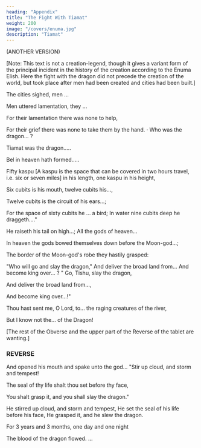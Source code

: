```yaml
---
heading: "Appendix"
title: "The Fight With Tiamat"
weight: 200
image: "/covers/enuma.jpg"
description: "Tiamat"
---
```



(ANOTHER VERSION)

[Note: This text is not a creation-legend, though it gives a variant form of the principal incident in the history of the creation according to the Enuma Elish. Here the fight with the dragon did not precede the creation of the world, but took place after men had been created and cities had been built.]


The cities sighed, men ...

Men uttered lamentation, they ...

For their lamentation there was none to help,

For their grief there was none to take them by the hand.
· Who was the dragon... ?

Tiamat was the dragon.....

Bel in heaven hath formed.....

Fifty kaspu [A kaspu is the space that can be covered in two hours travel, i.e. six or seven miles] in his length, one kaspu in his height,

Six cubits is his mouth, twelve cubits his...,

Twelve cubits is the circuit of his ears...;

For the space of sixty cubits he ... a bird;
In water nine cubits deep he draggeth...."

He raiseth his tail on high...;
All the gods of heaven...

In heaven the gods bowed themselves down before the Moon-god...;

The border of the Moon-god's robe they hastily grasped:

"Who will go and slay the dragon,"
And deliver the broad land from...
And become king over... ?
" Go, Tishu, slay the dragon,

And deliver the broad land from...,

And become king over...!"

Thou hast sent me, O Lord, to... the raging creatures of the river,

But I know not the... of the Dragon!

[The rest of the Obverse and the upper part of the Reverse of the tablet are wanting.]


### REVERSE

And opened his mouth and spake unto the god...
"Stir up cloud, and storm and tempest!

The seal of thy life shalt thou set before thy face,

You shalt grasp it, and you shall slay the dragon."

He stirred up cloud, and storm and tempest,
He set the seal of his life before his face,
He grasped it, and he slew the dragon.

For 3 years and 3 months, one day and one night

The blood of the dragon flowed. ...
